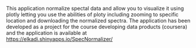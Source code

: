 This application normalize spectal data and allow you to visualize it using plotly letting you use the abilities of ploty including zooming to specific location and downloading the normalized spectra. The application has been developed as a project for the course developing data products (coursera) and the application is available at https://elkadi.shinyapps.io/SpecNormalizer/
